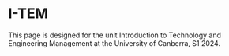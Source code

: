 # I-TEM

This page is designed for the unit Introduction to Technology and Engineering Management at the University of Canberra, S1 2024.
